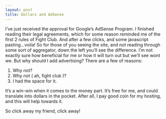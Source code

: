 ```yaml
---
layout: post
title: Dollars and AdSense
---
```

I’ve just received the approval for Google’s AdSense Program. I finished reading
their legal agreements, which for some reason reminded me of the first 2 rules of
Fight Club. And after a few clicks, and some javascript pasting...voila! So for those
of you seeing the site, and not reading through some sort of aggregator, down the
left you’ll see the difference. I’m not exactly sure how beneficial for me or how
it will turn out but we’ll see wont we. But why should I add advertising? There
are a few of reasons:

1. Why not?
1. Why not ( ah, fight club )?
1. I had the space for it.

It’s a win-win when it comes to the money part. It’s free for me, and could
translate into dollars in the pocket. After all, I pay good coin for my hosting,
and this will help towards it.

So click away my friend, click away!
